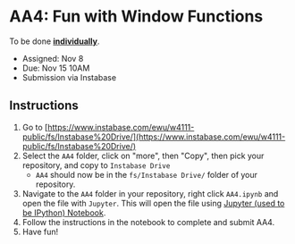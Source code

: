 # AA4: Fun with Window Functions

To be done [**individually**](https://w4111.github.io/syllabus#assignment-collaboration-policies-aka-cheating).

* Assigned: Nov 8
* Due: Nov 15 10AM
* Submission via Instabase

## Instructions

1. Go to [https://www.instabase.com/ewu/w4111-public/fs/Instabase%20Drive/](https://www.instabase.com/ewu/w4111-public/fs/Instabase%20Drive/)
1. Select the `AA4` folder, click on "more", then "Copy", then pick your repository, and copy to `Instabase Drive`
   * `AA4` should now be in the `fs/Instabase Drive/` folder of your repository.
1. Navigate to the `AA4` folder in your repository, right click `AA4.ipynb` and open the file with `Jupyter`.  This will open the file using [Jupyter (used to be IPython) Notebook](http://jupyter.org/).
1. Follow the instructions in the notebook to complete and submit AA4.
1. Have fun!
